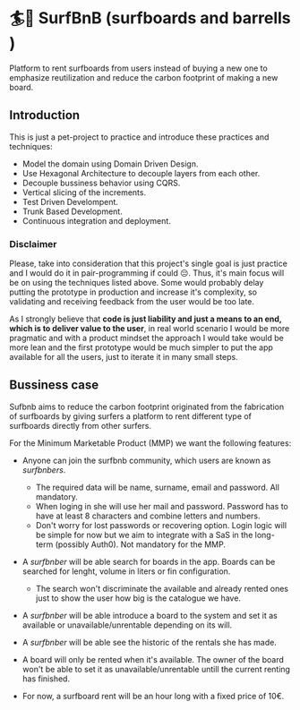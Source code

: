 # 🏄🌊 SurfBnB (surfboards and barrells )

Platform to rent surfboards from users instead of buying a new one to emphasize reutilization and reduce the carbon footprint of making a new board.

## Introduction

This is just a pet-project to practice and introduce these practices and techniques:

- Model the domain using Domain Driven Design.
- Use Hexagonal Architecture to decouple layers from each other.
- Decouple bussiness behavior using CQRS.
- Vertical slicing of the increments.
- Test Driven Develompent.
- Trunk Based Development.
- Continuous integration and deployment.

### Disclaimer

Please, take into consideration that this project's single goal is just practice and I would do it in pair-programming if could 😔. Thus, it's main focus will be on using the techniques listed above. Some would probably delay putting the prototype in production and increase it's complexity, so validating and receiving feedback from the user would be too late.

As I strongly believe that **code is just liability and just a means to an end, which is to deliver value to the user**, in real world scenario I would be more pragmatic and with a product mindset the approach I would take would be more lean and the first prototype would be much simpler to put the app available for all the users, just to iterate it in many small steps.

## Bussiness case

Sufbnb aims to reduce the carbon footprint originated from the fabrication of surfboards by giving surfers a platform to rent different type of surfboards directly from other surfers.

For the Minimum Marketable Product (MMP) we want the following features:

- Anyone can join the surfbnb community, which users are known as _surfbnbers_.

  - The required data will be name, surname, email and password. All mandatory.
  - When loging in she will use her mail and password. Password has to have at least 8 characters and combine letters and numbers.
  - Don't worry for lost passwords or recovering option. Login logic will be simple for now but we aim to integrate with a SaS in the long-term (possibly Auth0). Not mandatory for the MMP.

- A _surfbnber_ will be able search for boards in the app. Boards can be searched for lenght, volume in liters or fin configuration.

  - The search won't discriminate the available and already rented ones just to show the user how big is the catalogue we have.

- A _surfbnber_ will be able introduce a board to the system and set it as available or unavailable/unrentable depending on its will.

- A _surfbnber_ will be able see the historic of the rentals she has made.

- A board will only be rented when it's available. The owner of the board won't be able to set it as unavailable/unrentable untill the current renting has finished.

- For now, a surfboard rent will be an hour long with a fixed price of 10€.

